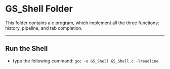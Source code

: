 GS_Shell Folder
===

This folder contains a c program, which implement all the three functions: history, pipeline, and tab completion.

***

Run the Shell
-------

- type the following command:
  `gcc -o GS_Shell GS_Shell.c -lreadline`